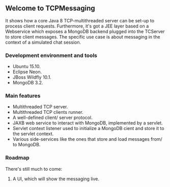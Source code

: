 ## Welcome to TCPMessaging

It shows how a core Java 8 TCP-multithreaded server can be set-up to process client requests. 
Furthermore, it's got a JEE layer based on a Webservice which exposes a MongoDB backend plugged into the TCServer to store client messages.
The specific use case is about messaging in the context of a simulated chat session.

### Development environment and tools
- Ubuntu 15.10.
- Eclipse Neon.
- JBoss Wildfly 10.1.
- MongoDB 3.2.

### Main features
- Multithreaded TCP server.
- Multithreaded TCP clients runner.
- A well-defined client/ server protocol.
- JAXB web service to interact with MongoDB, implemented by a servlet.
- Servlet context listener used to initialize a MongoDB cient and store it to the servlet context.
- Various side-services like the ones that store and load messages from/ to MongoDB.

### Roadmap

There's still much to come:
1. A UI, which will show the messaging live.
